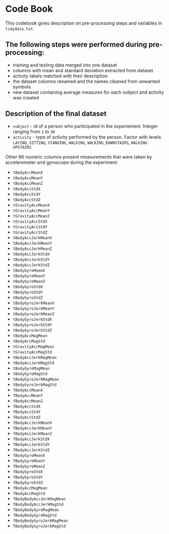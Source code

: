 # Code Book
This codebook gives description on pre-processing steps and variables in `tidydata.txt`.

## The following steps were performed during pre-processing:
- training and testing data merged into one dataset
- columns with mean and standard deviation extracted from dataset
- activity labels matched with their description
- the dataset columns renamed and the names cleaned from unwanted symbols
- new dataset containing average measures for each subject and activity was created

## Description of the final dataset
- `subject` - id of a person who participated in the experiement. Integer ranging from `1` to `30`
- `activity` - type of activity performed by the person. Factor with levels `LAYING`, `SITTING`, `STANDING`, `WALKING`, `WALKING_DOWNSTAIRS`, `WALKING UPSTAIRS`

Other 66 numeric columns present measurements that were taken by accelerometer and gyroscope during the experiment:
- `tBodyAccMeanX`
- `tBodyAccMeanY`
- `tBodyAccMeanZ`
- `tBodyAccStdX`
- `tBodyAccStdY`
- `tBodyAccStdZ`
- `tGravityAccMeanX`
- `tGravityAccMeanY`
- `tGravityAccMeanZ`
- `tGravityAccStdX`
- `tGravityAccStdY`
- `tGravityAccStdZ`
- `tBodyAccJerkMeanX`
- `tBodyAccJerkMeanY`
- `tBodyAccJerkMeanZ`
- `tBodyAccJerkStdX`
- `tBodyAccJerkStdY`
- `tBodyAccJerkStdZ`
- `tBodyGyroMeanX`
- `tBodyGyroMeanY`
- `tBodyGyroMeanZ`
- `tBodyGyroStdX`
- `tBodyGyroStdY`
- `tBodyGyroStdZ`
- `tBodyGyroJerkMeanX`
- `tBodyGyroJerkMeanY`
- `tBodyGyroJerkMeanZ`
- `tBodyGyroJerkStdX`
- `tBodyGyroJerkStdY`
- `tBodyGyroJerkStdZ`
- `tBodyAccMagMean`
- `tBodyAccMagStd`
- `tGravityAccMagMean`
- `tGravityAccMagStd`
- `tBodyAccJerkMagMean`
- `tBodyAccJerkMagStd`
- `tBodyGyroMagMean`
- `tBodyGyroMagStd`
- `tBodyGyroJerkMagMean`
- `tBodyGyroJerkMagStd`
- `fBodyAccMeanX`
- `fBodyAccMeanY`
- `fBodyAccMeanZ`
- `fBodyAccStdX`
- `fBodyAccStdY`
- `fBodyAccStdZ`
- `fBodyAccJerkMeanX`
- `fBodyAccJerkMeanY`
- `fBodyAccJerkMeanZ`
- `fBodyAccJerkStdX`
- `fBodyAccJerkStdY`
- `fBodyAccJerkStdZ`
- `fBodyGyroMeanX`
- `fBodyGyroMeanY`
- `fBodyGyroMeanZ`
- `fBodyGyroStdX`
- `fBodyGyroStdY`
- `fBodyGyroStdZ`
- `fBodyAccMagMean`
- `fBodyAccMagStd`
- `fBodyBodyAccJerkMagMean`
- `fBodyBodyAccJerkMagStd`
- `fBodyBodyGyroMagMean`
- `fBodyBodyGyroMagStd`
- `fBodyBodyGyroJerkMagMean`
- `fBodyBodyGyroJerkMagStd`

